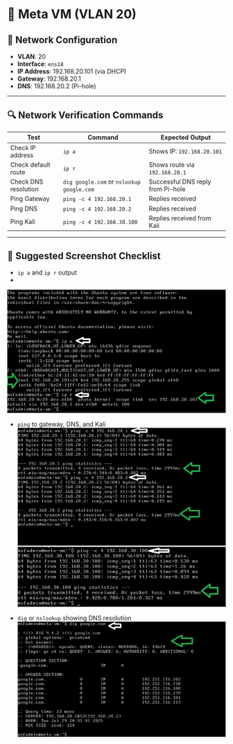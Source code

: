# 🤖 Meta VM (VLAN 20)

## 🔧 Network Configuration

- **VLAN**: 20  
- **Interface**: `ens18`  
- **IP Address**: 192.168.20.101 (via DHCP)  
- **Gateway**: 192.168.20.1  
- **DNS**: 192.168.20.2 (Pi-hole)

---

## 🔍 Network Verification Commands

| Test                        | Command                                 | Expected Output                          |
|-----------------------------|------------------------------------------|------------------------------------------|
| Check IP address            | `ip a`                                   | Shows IP: `192.168.20.101`               |
| Check default route         | `ip r`                                   | Shows route via `192.168.20.1`           |
| Check DNS resolution        | `dig google.com` or `nslookup google.com`| Successful DNS reply from Pi-hole        |
| Ping Gateway                | `ping -c 4 192.168.20.1`                 | Replies received                         |
| Ping DNS                   | `ping -c 4 192.168.20.2`                 | Replies received                         |
| Ping Kali                  | `ping -c 4 192.168.30.100`               | Replies received from Kali               |

---

## 📸 Suggested Screenshot Checklist

- `ip a` and `ip r` output
- 
![Meta](1_Meta_IP.png)


- `ping` to gateway, DNS, and Kali
![Ping](2_Meta_Ping.png)
![Ping](3_Meta_Ping.png)


- `dig` or `nslookup` showing DNS resolution  
![Dig](4_Meta_Dig.png)
